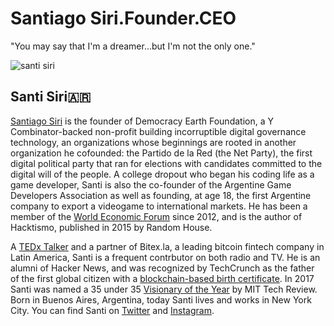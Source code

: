 # Santiago Siri.Founder.CEO
"You may say that I'm a dreamer...but I'm not the only one."

![santi siri](https://user-images.githubusercontent.com/24529258/37560739-23613078-29fb-11e8-9036-9bebd1e98622.png)

## Santi Siri🇦🇷

[Santiago Siri](https://en.wikipedia.org/wiki/Santiago_Siri) is the founder of Democracy Earth Foundation, a Y Combinator-backed non-profit building incorruptible digital governance technology, an organizations whose beginnings are rooted in another organization he cofounded: the Partido de la Red (the Net Party), the first digital political party that ran for elections with candidates committed to the digital will of the people. A college dropout who began his coding life as a game developer, Santi is also the co-founder of the Argentine Game Developers Association as well as founding, at age 18, the first Argentine company to export a videogame to international markets. He has been a member of the [World Economic Forum](https://www.weforum.org/people/santiago-siri) since 2012, and is the author of Hacktismo, published in 2015 by Random House. 

A [TEDx Talker](https://youtu.be/yGmGWZCE4h0) and a partner of Bitex.la, a leading bitcoin fintech company in Latin America, Santi is a frequent contrbutor on both radio and TV. He is an alumni of Hacker News, and was recognized by TechCrunch as the father of the first global citizen with a [blockchain-based birth certificate](https://www.coindesk.com/meet-the-dad-who-registered-his-daughters-birth-on-the-blockchain/). In 2017 Santi was named a 35 under 35 [Visionary of the Year](https://twitter.com/Innovadores35/status/931350197258670080) by MIT Tech Review.  Born in Buenos Aires, Argentina, today Santi lives and works in New York City. You can find Santi on [Twitter](https://twitter.com/santisiri) and [Instagram](https://www.instagram.com/santisiri/?hl=en).

